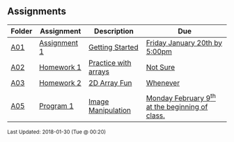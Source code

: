 ## Assignments
| Folder | Assignment | Description | Due|
 | ------------|------------|------------|------------|
 | [A01](https://github.com/rugbyprof/1063-Data-Structures/tree/master/Assignments/A01) | [ Assignment 1 ](https://github.com/rugbyprof/1063-Data-Structures/tree/master/Assignments/[A01](https://github.com/rugbyprof/1063-Data-Structures/tree/master/Assignments/A01)) | [ Getting Started](https://github.com/rugbyprof/1063-Data-Structures/tree/master/Assignments/[A01](https://github.com/rugbyprof/1063-Data-Structures/tree/master/Assignments/A01)) | [Friday January 20th by 5:00pm](https://github.com/rugbyprof/1063-Data-Structures/tree/master/Assignments/[A01](https://github.com/rugbyprof/1063-Data-Structures/tree/master/Assignments/A01)) |
 | [A02](https://github.com/rugbyprof/1063-Data-Structures/tree/master/Assignments/A02) | [ Homework 1 ](https://github.com/rugbyprof/1063-Data-Structures/tree/master/Assignments/[A02](https://github.com/rugbyprof/1063-Data-Structures/tree/master/Assignments/A02)) | [ Practice with arrays](https://github.com/rugbyprof/1063-Data-Structures/tree/master/Assignments/[A02](https://github.com/rugbyprof/1063-Data-Structures/tree/master/Assignments/A02)) | [Not Sure](https://github.com/rugbyprof/1063-Data-Structures/tree/master/Assignments/[A02](https://github.com/rugbyprof/1063-Data-Structures/tree/master/Assignments/A02)) |
 | [A03](https://github.com/rugbyprof/1063-Data-Structures/tree/master/Assignments/A03) | [ Homework 2 ](https://github.com/rugbyprof/1063-Data-Structures/tree/master/Assignments/[A03](https://github.com/rugbyprof/1063-Data-Structures/tree/master/Assignments/A03)) | [ 2D Array Fun](https://github.com/rugbyprof/1063-Data-Structures/tree/master/Assignments/[A03](https://github.com/rugbyprof/1063-Data-Structures/tree/master/Assignments/A03)) | [Whenever](https://github.com/rugbyprof/1063-Data-Structures/tree/master/Assignments/[A03](https://github.com/rugbyprof/1063-Data-Structures/tree/master/Assignments/A03)) |
 |  |
 | [A05](https://github.com/rugbyprof/1063-Data-Structures/tree/master/Assignments/A05) | [ Program 1 ](https://github.com/rugbyprof/1063-Data-Structures/tree/master/Assignments/[A05](https://github.com/rugbyprof/1063-Data-Structures/tree/master/Assignments/A05)) | [ Image Manipulation](https://github.com/rugbyprof/1063-Data-Structures/tree/master/Assignments/[A05](https://github.com/rugbyprof/1063-Data-Structures/tree/master/Assignments/A05)) | [Monday February 9<sup>th</sup> at the beginning of class.](https://github.com/rugbyprof/1063-Data-Structures/tree/master/Assignments/[A05](https://github.com/rugbyprof/1063-Data-Structures/tree/master/Assignments/A05)) |

<sup>Last Updated: 2018-01-30 (Tue @ 00:20)</sup>